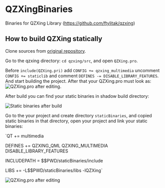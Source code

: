 # QZXingBinaries
Binaries for QZXing Library (https://github.com/ftylitak/qzxing)

## How to build QZXing statically
Clone sources from [original repository](https://github.com/ftylitak/qzxing.git).

Go to the qzxing directory: `cd qzxing/src`, and open `QZXing.pro`.

Before `include(QZXing.pri)` add `CONFIG += qzxing_multimedia` uncomment `CONFIG += staticlib` and comment `DEFINES -= DISABLE_LIBRARY_FEATURES`. And start building the project.
After that your QZXing.pro must look as:
![QZXing.pro after editing](https://github.com/EDDragonWolf/QZXingBinaries/tree/master/images/QZXing.pro_after_editing.png).

After build you can find your static binaries in shadow build directory:

![Static binaries after build](https://github.com/EDDragonWolf/QZXingBinaries/tree/master/images/static_binaries_after_build.png)

Go to the your project and create directory `staticBinaries`, and copied static binaries in that directory, open your project and link your static binaries:

`QT += multimedia

DEFINES += QZXING_QML QZXING_MULTIMEDIA DISABLE_LIBRARY_FEATURES

INCLUDEPATH = $$PWD/staticBinaries/include

LIBS += -L$$PWD/staticBinaries/libs -lQZXing`

![QZXing.pro after editing](https://github.com/EDDragonWolf/QZXingBinaries/tree/master/images/add_static_binaries_into_your_project.png)
